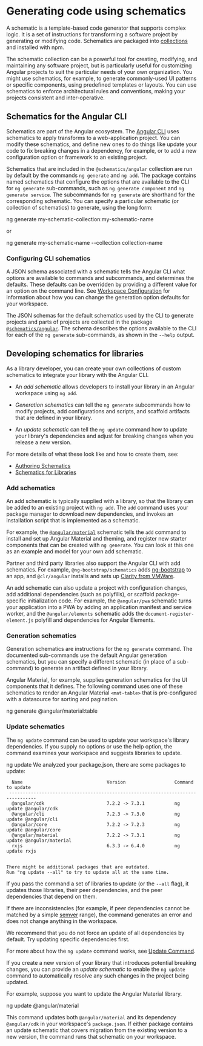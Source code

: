 # Generating code using schematics

A schematic is a template-based code generator that supports complex logic.
It is a set of instructions for transforming a software project by generating or modifying code.
Schematics are packaged into [collections](guide/glossary#collection) and installed with npm.

The schematic collection can be a powerful tool for creating, modifying, and maintaining any software project, but is particularly useful for customizing Angular projects to suit the particular needs of your own organization.
You might use schematics, for example, to generate commonly-used UI patterns or specific components, using predefined templates or layouts.
You can use schematics to enforce architectural rules and conventions, making your projects consistent and inter-operative.

## Schematics for the Angular CLI

Schematics are part of the Angular ecosystem. The [Angular CLI](guide/glossary#cli)  uses schematics to apply transforms to a web-application project.
You can modify these schematics, and define new ones to do things like update your code to fix breaking changes in a dependency, for example, or to add a new configuration option or framework to an existing project.

Schematics that are included in the `@schematics/angular` collection are run by default by the commands `ng generate` and `ng add`.
The package contains named schematics that configure the options that are available to the CLI for `ng generate` sub-commands, such as `ng generate component` and `ng generate service`.
The subcommands for `ng generate` are shorthand for the corresponding schematic. You can specify a particular schematic (or collection of schematics) to generate, using the long form:

<code-example language="bash">
ng generate my-schematic-collection:my-schematic-name
</code-example>

or

<code-example language="bash">
ng generate my-schematic-name --collection collection-name
</code-example>

### Configuring CLI schematics

A JSON schema associated with a schematic tells the Angular CLI what options are available to commands and subcommands, and determines the defaults.
These defaults can be overridden by providing a different value for an option on the command line.
See [Workspace Configuration](guide/workspace-config) for information about how you can change the generation option defaults for your workspace.

The JSON schemas for the default schematics used by the CLI to generate projects and parts of projects are collected in the package [`@schematics/angular`](https://raw.githubusercontent.com/angular/angular-cli/v7.0.0/packages/schematics/angular/application/schema.json).
The schema describes the options available to the CLI for each of the `ng generate` sub-commands, as shown in the `--help` output.

## Developing schematics for libraries

As a library developer, you can create your own collections of custom schematics to integrate your library with the Angular CLI.

* An *add schematic* allows developers to install your library in an Angular workspace using `ng add`.

* *Generation schematics* can tell the `ng generate` subcommands how to modify projects, add configurations and scripts, and scaffold artifacts that are defined in your library.

* An *update schematic* can tell the `ng update` command how to update your library's dependencies and adjust for breaking changes when you release a new version.

For more details of what these look like and how to create them, see:
* [Authoring Schematics](guide/schematics-authoring)
* [Schematics for Libraries](guide/schematics-for-libraries)

### Add schematics

An add schematic is typically supplied with a library, so that the library can be added to an existing project with `ng add`.
The `add` command uses your package manager to download new dependencies, and invokes an installation script that is implemented as a schematic.

For example, the [`@angular/material`](https://material.angular.io/guide/schematics) schematic tells the `add` command to install and set up Angular Material and theming, and register new starter components that can be created with `ng generate`.
You can look at this one as an example and model for your own add schematic.

Partner and third party libraries also support the Angular CLI with add schematics.
For example, `@ng-bootstrap/schematics` adds [ng-bootstrap](https://ng-bootstrap.github.io/)  to an app, and  `@clr/angular` installs and sets up [Clarity from VMWare](https://vmware.github.io/clarity/documentation/v1.0/get-started).

An add schematic can also update a project with configuration changes, add additional dependencies (such as polyfills), or scaffold package-specific initialization code.
For example, the `@angular/pwa` schematic turns your application into a PWA by adding an application manifest and service worker, and the `@angular/elements`  schematic adds the `document-register-element.js` polyfill and dependencies for Angular Elements.

### Generation schematics

Generation schematics are instructions for the `ng generate` command.
The documented sub-commands use the default Angular generation schematics, but you can specify a different schematic (in place of a sub-command) to generate an artifact defined in your library.

Angular Material, for example, supplies generation schematics for the UI components that it defines.
The following command uses one of these schematics to render an Angular Material `<mat-table>` that is pre-configured with a datasource for sorting and pagination.

<code-example language="bash">
ng generate @angular/material:table <component-name>
</code-example>

### Update schematics

 The `ng update` command can be used to update your workspace's library dependencies. If you supply no options or use the help option, the command examines your workspace and suggests libraries to update.

<code-example language="bash">
ng update
    We analyzed your package.json, there are some packages to update:

      Name                               Version                  Command to update
     --------------------------------------------------------------------------------
      @angular/cdk                       7.2.2 -> 7.3.1           ng update @angular/cdk
      @angular/cli                       7.2.3 -> 7.3.0           ng update @angular/cli
      @angular/core                      7.2.2 -> 7.2.3           ng update @angular/core
      @angular/material                  7.2.2 -> 7.3.1           ng update @angular/material
      rxjs                               6.3.3 -> 6.4.0           ng update rxjs


    There might be additional packages that are outdated.
    Run "ng update --all" to try to update all at the same time.
</code-example>

If you pass the command a set of libraries to update (or the `--all` flag), it updates those libraries, their peer dependencies, and the peer dependencies that depend on them.

<div class="alert is-helpful">

If there are inconsistencies (for example, if peer dependencies cannot be matched by a simple [semver](https://semver.io/) range), the command generates an error and does not change anything in the workspace.

We recommend that you do not force an update of all dependencies by default. Try updating specific dependencies first.

For more about how the `ng update` command works, see [Update Command](https://github.com/angular/angular-cli/blob/master/docs/specifications/update.md).

</div>

If you create a new version of your library that introduces potential breaking changes, you can provide an *update schematic* to enable the `ng update` command to automatically resolve any such changes in the project being updated.

For example, suppose you want to update the Angular Material library.

<code-example language="bash">
ng update @angular/material
</code-example>

This command updates both `@angular/material` and its dependency `@angular/cdk` in your workspace's `package.json`.
If either package contains an update schematic that covers migration from the existing version to a new version, the command runs that schematic on your workspace.
